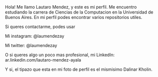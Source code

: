 Hola! Me llamo Lautaro Mendez, y este es mi perfil. Me encuentro estudiando la carrera de Ciencias de la Computacion en la Universidad de Buenos Aires. En mi perfil podes encontrar varios repositorios utiles. 


Si queres contactarme, podes usar

Mi instagram: @laumendezay

Mi twitter: @laumendezay

O si queres algo un poco mas profesional, mi LinkedIn: ar.linkedin.com/lautaro-mendez-ayala

Y si, el tipazo que esta en mi foto de perfil es el mismisimo Dalinar Kholin. 


<!---
lmendezayl/lmendezayl is a ✨ special ✨ repository because its `README.md` (this file) appears on your GitHub profile.
You can click the Preview link to take a look at your changes.
--->
